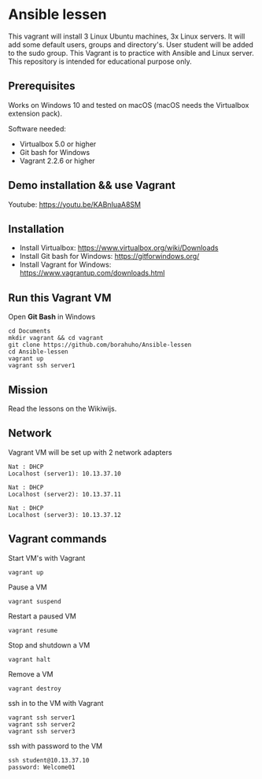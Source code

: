 # Ansible lessen

This vagrant will install 3 Linux Ubuntu machines, 3x Linux servers.
It will add some default users, groups and directory's. User student will be added to the sudo group.
This Vagrant is to practice with Ansible and Linux server.
This repository is intended for educational purpose only.


## Prerequisites

Works on Windows 10 and tested on macOS (macOS needs the Virtualbox extension pack).

Software needed:
* Virtualbox 5.0 or higher
* Git bash for Windows
* Vagrant 2.2.6 or higher


## Demo installation && use Vagrant

Youtube: https://youtu.be/KABnIuaA8SM


## Installation

* Install Virtualbox: https://www.virtualbox.org/wiki/Downloads
* Install Git bash for Windows: https://gitforwindows.org/
* Install Vagrant for Windows: https://www.vagrantup.com/downloads.html

## Run this Vagrant VM
Open **Git Bash** in Windows
```
cd Documents
mkdir vagrant && cd vagrant
git clone https://github.com/borahuho/Ansible-lessen
cd Ansible-lessen
vagrant up
vagrant ssh server1
```
## Mission

Read the lessons on the Wikiwijs.

## Network
Vagrant VM will be set up with 2 network adapters
```
Nat : DHCP
Localhost (server1): 10.13.37.10

Nat : DHCP
Localhost (server2): 10.13.37.11

Nat : DHCP
Localhost (server3): 10.13.37.12
```
## Vagrant commands
Start VM's with Vagrant
```
vagrant up
```
Pause a VM
```
vagrant suspend
```
Restart a paused VM
```
vagrant resume
```
Stop and shutdown a VM
```
vagrant halt
```
Remove a VM
```
vagrant destroy
```
ssh in to the VM with Vagrant
```
vagrant ssh server1
vagrant ssh server2
vagrant ssh server3
```
ssh with password to the VM
```
ssh student@10.13.37.10
password: Welcome01
```
